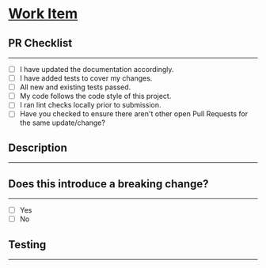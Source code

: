 # [Work Item](./link-to-the-work-item)

## PR Checklist

---

<!-- Use the check list below to ensure your branch is ready for PR.  If the item is not applicable leave it put NA. -->

- [ ] I have updated the documentation accordingly.
- [ ] I have added tests to cover my changes.
- [ ] All new and existing tests passed.
- [ ] My code follows the code style of this project.
- [ ] I ran lint checks locally prior to submission.
- [ ] Have you checked to ensure there aren't other open Pull Requests for the same update/change?

## Description

---

<!-- Concise description of the problem and the solution -->

## Does this introduce a breaking change?

---

- [ ] Yes
- [ ] No

<!-- If this introduces a breaking change, please describe the impact and migration path for existing applications below. -->

## Testing

---

<!-- Instructions for testing and validation of your code -->
